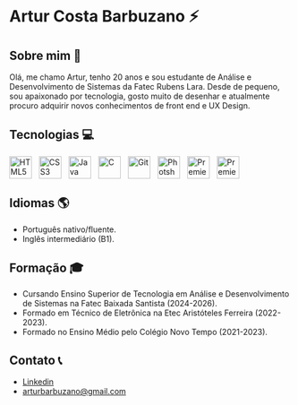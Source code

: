 # Artur Costa Barbuzano ⚡

## Sobre mim 🎨

Olá, me chamo Artur, tenho 20 anos e sou estudante de Análise e Desenvolvimento de Sistemas da Fatec Rubens Lara. Desde de pequeno, sou apaixonado por tecnologia, gosto muito de desenhar e atualmente procuro adquirir novos conhecimentos de front end e UX Design.

## Tecnologias 💻

<!--Linguagens e ferramentas web: HTML, C, Java.
- Softwares de desenvolvimento: Visual Studio Code, Intelij, CodeBlocks, Git e Github.
- Ferramentas Criativas: Adobe Photoshop, Adobe Premiere Pro, Canva e Figma.
- Domínio de Word, Excel e Powerpoint.!-->

<img 
    src="https://cdn.jsdelivr.net/gh/devicons/devicon@latest/icons/html5/html5-original.svg"
    width="40px"
    style="padding-right: 10px;" 
    align=left
    alt="HTML5"
    title="HTML5"
/>

<img 
    src="https://cdn.jsdelivr.net/gh/devicons/devicon@latest/icons/css3/css3-original.svg"
    width="40px"
    style="padding-right: 10px;" 
    align=left
    alt="CSS3"
    title="CSS3"
/>

<img 
    src="https://cdn.jsdelivr.net/gh/devicons/devicon@latest/icons/java/java-original.svg"
    width="40px"
    style="padding-right: 10px;" 
    align=left
    alt="Java"
    title="Java"
/>

<img 
    src="https://cdn.jsdelivr.net/gh/devicons/devicon@latest/icons/c/c-original.svg"
    width="40px"
    style="padding-right: 10px;" 
    align=left
    alt="C"
    title="C"
/>

<img 
    src="https://cdn.jsdelivr.net/gh/devicons/devicon@latest/icons/git/git-original.svg"
    width="40px"
    style="padding-right: 10px;" 
    align=left
    alt="Git"
    title="Git"
/>

<img 
    src="https://cdn.jsdelivr.net/gh/devicons/devicon@latest/icons/photoshop/photoshop-original.svg"
    width="40px"
    style="padding-right: 10px;" 
    align=left
    alt="Photshop"
    title="Photshop"
/>

<img 
    src="https://cdn.jsdelivr.net/gh/devicons/devicon@latest/icons/premierepro/premierepro-original.svg"
    width="40px"
    style="padding-right: 10px;" 
    align=left
    alt="Premiere"
    title="Premiere"
/>

<img 
    src="https://cdn.jsdelivr.net/gh/devicons/devicon@latest/icons/figma/figma-original.svg"
    width="40px"
    style="padding-right: 10px;" 
    alt="Premiere"
    title="Premiere"
/>

## Idiomas 🌎

- Português nativo/fluente.
- Inglês intermediário (B1).

## Formação 🎓

- Cursando Ensino Superior de Tecnologia em Análise e Desenvolvimento de Sistemas na Fatec Baixada Santista (2024-2026).
- Formado em Técnico de Eletrônica na Etec Aristóteles Ferreira (2022-2023).
- Formado no Ensino Médio pelo Colégio Novo Tempo (2021-2023).

## Contato 📞

- [Linkedin](https://www.linkedin.com/in/artur-barbuzano-abb9b7318/)
- arturbarbuzano@gmail.com
